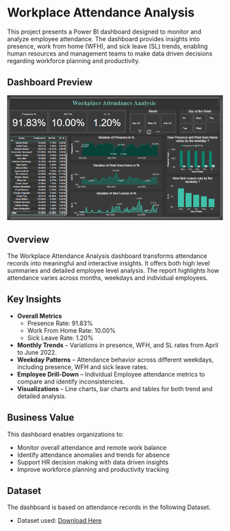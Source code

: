 # Workplace Attendance Analysis

This project presents a Power BI dashboard designed to monitor and analyze employee attendance. The dashboard provides insights into presence, work from home (WFH), and sick leave (SL) trends, enabling human resources and management teams to make data driven decisions regarding workforce planning and productivity.

## Dashboard Preview

![Workplace Attendance Dashboard](https://github.com/NusaibaZaman/Workplace-Attendance-Analysis/blob/main/Workplace%20Attendance%20Analysis.png)

## Overview

The Workplace Attendance Analysis dashboard transforms attendance records into meaningful and interactive insights. It offers both high level summaries and detailed employee level analysis. The report highlights how attendance varies across months, weekdays and individual employees.

## Key Insights

- **Overall Metrics**
  - Presence Rate: 91.83%
  - Work From Home Rate: 10.00%
  - Sick Leave Rate: 1.20%
- **Monthly Trends** – Variations in presence, WFH, and SL rates from April to June 2022.
- **Weekday Patterns** – Attendance behavior across different weekdays, including presence, WFH and sick leave rates.
- **Employee Drill-Down** – Individual Employee attendance metrics to compare and identify inconsistencies.
- **Visualizations** – Line charts, bar charts and tables for both trend and detailed analysis.


## Business Value

This dashboard enables organizations to:

- Monitor overall attendance and remote work balance
- Identify attendance anomalies and trends for absence
- Support HR decision making with data driven insights
- Improve workforce planning and productivity tracking


## Dataset

The dashboard is based on attendance records in the following Dataset.  
- Dataset used: [Download Here](https://github.com/NusaibaZaman/Workplace-Attendance-Analysis/blob/main/Dataset%20for%20Workplace%20Attendance%20Analysis.xlsx)



